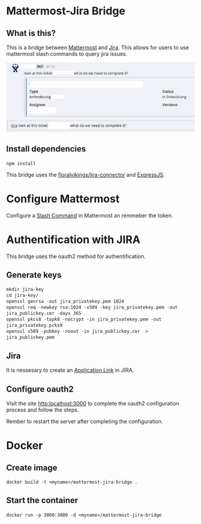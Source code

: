 # Mattermost-Jira Bridge

## What is this?
This is a bridge between [Mattermost](https://about.mattermost.com/) and
 [Jira](https://de.atlassian.com/software/jira).
This allows for users to use mattermost slash commands to query jira issues.

![example](screen.png)

## Install dependencies
```
npm install
```
This bridge uses the [floralvikings/jira-connector](https://github.com/floralvikings/jira-connector) and [ExpressJS](http://expressjs.com/de/).

# Configure Mattermost

Configure a [Slash Command](https://docs.mattermost.com/developer/slash-commands.html#enabling-custom-commands) in Mattermost an remmeber the token.



# Authentification with JIRA
This bridge uses the oauth2 method for authentification.

## Generate keys
```
mkdir jira-key
cd jira-key/
openssl genrsa -out jira_privatekey.pem 1024
openssl req -newkey rsa:1024 -x509 -key jira_privatekey.pem -out jira_publickey.cer -days 365
openssl pkcs8 -topk8 -nocrypt -in jira_privatekey.pem -out jira_privatekey.pcks8
openssl x509 -pubkey -noout -in jira_publickey.cer  > jira_publickey.pem

```

## Jira
It is nessesary to create an [Application Link](https://confluence.atlassian.com/adminjiraserver073/using-applinks-to-link-to-other-applications-861253079.html) in JIRA.

## Configure oauth2
Visit the site [http:localhost:3000](http:localhost:3000) to complete the oauth2 configuration process and
follow the steps.

Rember to restart the server after completing the configuration.

# Docker
## Create image
```
docker build -t <myname>/mattermost-jira-bridge .
```

## Start the container
```
docker run -p 3000:3000 -d <myname>/mattermost-jira-bridge
```